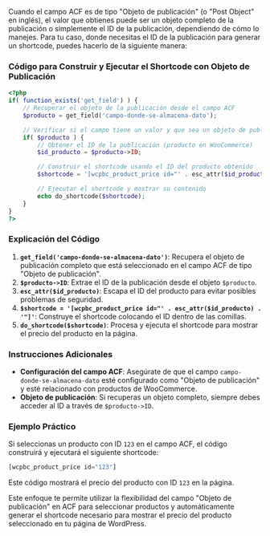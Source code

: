 Cuando el campo ACF es de tipo "Objeto de publicación" (o "Post Object" en inglés), el valor que obtienes puede ser un objeto completo de la publicación o simplemente el ID de la publicación, dependiendo de cómo lo manejes. Para tu caso, donde necesitas el ID de la publicación para generar un shortcode, puedes hacerlo de la siguiente manera:

### Código para Construir y Ejecutar el Shortcode con Objeto de Publicación

```php
<?php
if( function_exists('get_field') ) {
    // Recuperar el objeto de la publicación desde el campo ACF
    $producto = get_field('campo-donde-se-almacena-dato');

    // Verificar si el campo tiene un valor y que sea un objeto de publicación
    if( $producto ) {
        // Obtener el ID de la publicación (producto en WooCommerce)
        $id_producto = $producto->ID;

        // Construir el shortcode usando el ID del producto obtenido
        $shortcode = '[wcpbc_product_price id="' . esc_attr($id_producto) . '"]';

        // Ejecutar el shortcode y mostrar su contenido
        echo do_shortcode($shortcode);
    }
}
?>
```

### Explicación del Código

1. **`get_field('campo-donde-se-almacena-dato')`**: Recupera el objeto de publicación completo que está seleccionado en el campo ACF de tipo "Objeto de publicación".
2. **`$producto->ID`**: Extrae el ID de la publicación desde el objeto `$producto`.
3. **`esc_attr($id_producto)`**: Escapa el ID del producto para evitar posibles problemas de seguridad.
4. **`$shortcode = '[wcpbc_product_price id="' . esc_attr($id_producto) . '"]'`**: Construye el shortcode colocando el ID dentro de las comillas.
5. **`do_shortcode($shortcode)`**: Procesa y ejecuta el shortcode para mostrar el precio del producto en la página.

### Instrucciones Adicionales

- **Configuración del campo ACF**: Asegúrate de que el campo `campo-donde-se-almacena-dato` esté configurado como "Objeto de publicación" y esté relacionado con productos de WooCommerce.
- **Objeto de publicación**: Si recuperas un objeto completo, siempre debes acceder al ID a través de `$producto->ID`.

### Ejemplo Práctico
Si seleccionas un producto con ID `123` en el campo ACF, el código construirá y ejecutará el siguiente shortcode:

```php
[wcpbc_product_price id="123"]
```

Este código mostrará el precio del producto con ID `123` en la página.

Este enfoque te permite utilizar la flexibilidad del campo "Objeto de publicación" en ACF para seleccionar productos y automáticamente generar el shortcode necesario para mostrar el precio del producto seleccionado en tu página de WordPress.